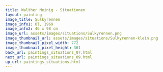 ```yaml
---
title: Walther Meinig - Situationen
layout: painting
image_title: Sulkyrennen
image_info1: Öl, 1969
image_info2: 46 x 98 cm
image_url: assets/images/situations/Sulkyrennen.png
image_thumbnail_url: assets/images/situations/Sulkyrennen-klein.png
image_thumbnail_pixel_width: 772
image_thumbnail_pixel_height: 361
back_url: paintings_situations_07.html
next_url: paintings_situations_09.html
up_url: paintings_situations.html
---
```



